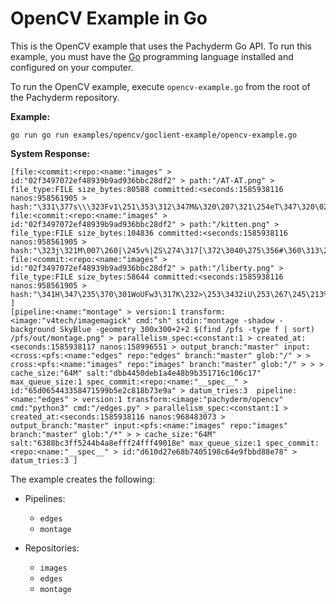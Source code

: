 # OpenCV Example in Go

This is the OpenCV example that uses the Pachyderm Go API.
To run this example, you must have the [Go](https://golang.org/)
programming language installed and configured on your computer.

To run the OpenCV example, execute `opencv-example.go` from the
root of the Pachyderm repository.

**Example:**

```
go run go run examples/opencv/goclient-example/opencv-example.go
```

**System Response:**

```
[file:<commit:<repo:<name:"images" > id:"02f3497072ef48939b9ad936bbc28df2" > path:"/AT-AT.png" > file_type:FILE size_bytes:80588 committed:<seconds:1585938116 nanos:958561905 > hash:"\331\377s\\\323Fv1\251\353\312\347M&\320\207\321\254eT\347\320\025o\242k\371\311\224\352fh"  file:<commit:<repo:<name:"images" > id:"02f3497072ef48939b9ad936bbc28df2" > path:"/kitten.png" > file_type:FILE size_bytes:104836 committed:<seconds:1585938116 nanos:958561905 > hash:"\323j\321M\007\260|\245v%|ZS\274\317[\372\3040\275\356#\360\313\213\345\346=\274\247\264K"  file:<commit:<repo:<name:"images" > id:"02f3497072ef48939b9ad936bbc28df2" > path:"/liberty.png" > file_type:FILE size_bytes:58644 committed:<seconds:1585938116 nanos:958561905 > hash:"\341H\347\235\370\301WoUFw3\317K\232>\253\3432iU\253\267\245\213%J,I\365X\023" ]
[pipeline:<name:"montage" > version:1 transform:<image:"v4tech/imagemagick" cmd:"sh" stdin:"montage -shadow -background SkyBlue -geometry 300x300+2+2 $(find /pfs -type f | sort) /pfs/out/montage.png" > parallelism_spec:<constant:1 > created_at:<seconds:1585938117 nanos:158996551 > output_branch:"master" input:<cross:<pfs:<name:"edges" repo:"edges" branch:"master" glob:"/" > > cross:<pfs:<name:"images" repo:"images" branch:"master" glob:"/" > > > cache_size:"64M" salt:"dbb4450deb1a4e48b9b351716c106c17" max_queue_size:1 spec_commit:<repo:<name:"__spec__" > id:"65d065443358471599b5e2c818b73e9a" > datum_tries:3  pipeline:<name:"edges" > version:1 transform:<image:"pachyderm/opencv" cmd:"python3" cmd:"/edges.py" > parallelism_spec:<constant:1 > created_at:<seconds:1585938116 nanos:968483073 > output_branch:"master" input:<pfs:<name:"images" repo:"images" branch:"master" glob:"/*" > > cache_size:"64M" salt:"6388bc3ff5244b4a8efff24fff49018e" max_queue_size:1 spec_commit:<repo:<name:"__spec__" > id:"d610d27e68b7405198c64e9fbbd88e78" > datum_tries:3 ]
```

The example creates the following:

- Pipelines:

  - `edges`
  - `montage`

- Repositories:

  - `images`
  - `edges`
  - `montage`
